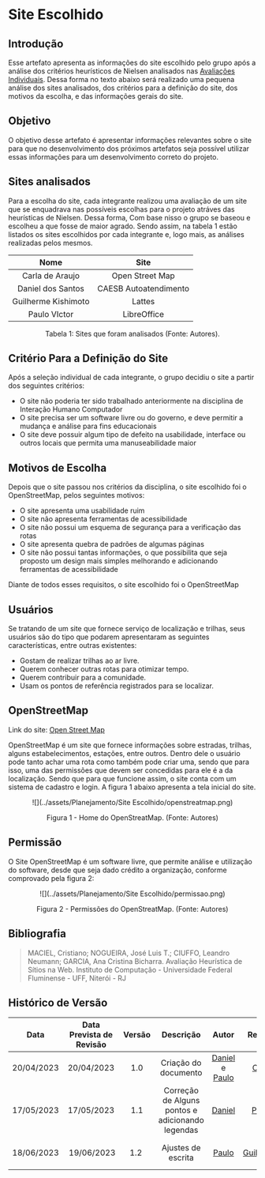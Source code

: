 # Site Escolhido

## Introdução
Esse artefato apresenta as informações do site escolhido pelo grupo após a análise dos critérios heurísticos de Nielsen analisados nas  [Avaliações Individuais](../Planejamento/Sites_Analisados.md). Dessa forma  no texto abaixo será realizado uma pequena análise dos sites analisados, dos critérios para a definição do site, dos motivos da escolha, e das informações gerais do site.

## Objetivo
O objetivo desse artefato é apresentar informações relevantes sobre o site para que no desenvolvimento dos próximos artefatos seja possível utilizar essas informações para um desenvolvimento correto do projeto.

## Sites analisados

Para a escolha do site, cada integrante realizou uma avaliação de um site que se enquadrava nas possíveis escolhas para o projeto atráves das heurísticas de Nielsen. Dessa forma, Com base nisso o grupo se baseou e escolheu a que fosse de maior agrado. Sendo assim, na tabela 1 estão listados os sites escolhidos por cada integrante e, logo mais, as análises realizadas pelos mesmos.

<center>

| Nome                | Site                  | 
| :-----------------: | :-------------------: |  
| Carla de Araujo     | Open Street Map       | 
| Daniel dos Santos   | CAESB Autoatendimento | 
| Guilherme Kishimoto | Lattes                | 
| Paulo VIctor        | LibreOffice           |  

</center>
<p align="center">Tabela 1: Sites que foram analisados (Fonte: Autores).</p>

## Critério Para a Definição do Site

Após a seleção individual de cada integrante, o grupo decidiu o site a partir dos seguintes critérios:

- O site não poderia ter sido trabalhado anteriormente na disciplina de Interação Humano Computador
- O site precisa ser um software livre ou do governo, e deve permitir a mudança e análise para fins educacionais
- O site deve possuir algum tipo de defeito na usabilidade, interface ou outros locais que permita uma manuseabilidade maior

## Motivos de Escolha
Depois que o site passou nos critérios da disciplina, o site escolhido foi o OpenStreetMap, pelos seguintes motivos:

- O site apresenta uma usabilidade ruim
- O site não apresenta ferramentas de acessibilidade
- O site não possui um esquema de segurança para a verificação das rotas
- O site apresenta quebra de padrões de algumas páginas
- O site não possui tantas informações, o que possibilita que seja proposto um design mais simples melhorando e adicionando ferramentas de acessibilidade

Diante de todos esses requisitos, o site escolhido foi o OpenStreetMap

## Usuários
Se tratando de um site que fornece serviço de localização e trilhas, seus usuários são do tipo que podarem apresentaram as seguintes características, entre outras existentes:

- Gostam de realizar trilhas ao ar livre.
- Querem conhecer outras rotas para otimizar tempo.
- Querem contribuir para a comunidade.
- Usam os pontos de referência registrados para se localizar.

## OpenStreetMap
Link do site: <a href="https://www.openstreetmap.org/" target="_blank">Open Street Map</a>

OpenStreetMap é um site que fornece informações sobre estradas, trilhas, alguns estabelecimentos, estações, entre outros. Dentro dele o usuário pode tanto achar uma rota como também pode criar uma, sendo que para isso, uma das permissões que devem ser concedidas para ele é a da localização. Sendo que para que funcione assim, o site conta com um sistema de cadastro e login.
A figura 1 abaixo apresenta a tela inicial do site.

<center>
![](../assets/Planejamento/Site Escolhido/openstreatmap.png)
</center>

<p align="center">Figura 1 - Home do OpenStreatMap. (Fonte: Autores)</p>

## Permissão
O Site OpenStreetMap é um software livre, que permite análise e utilização do software, desde que seja dado crédito a organização, conforme comprovado pela figura 2:

<center>
![](../assets/Planejamento/Site Escolhido/permissao.png)
</center>
<p align="center">Figura 2 - Permissões do OpenStreatMap. (Fonte: Autores)</p>

## Bibliografia

> MACIEL, Cristiano; NOGUEIRA, José Luis T.; CIUFFO, Leandro Neumann; GARCIA, Ana Cristina Bicharra. Avaliação Heurística de Sítios na Web. Instituto de Computação - Universidade Federal Fluminense - UFF, Niterói - RJ 

## Histórico de Versão
|    Data    | Data Prevista de Revisão | Versão |      Descrição       |                                                                Autor                                                                 |               Revisor               |
| :--------: | :----------------------: | :----: | :------------------: | :----------------------------------------------------------------------------------------------------------------------------------: | :---------------------------------: |
| 20/04/2023 |        20/04/2023        |  1.0   | Criação do documento | [Daniel](https://github.com/daniel-de-sousa) e [Paulo](https://github.com/PauloVictorFS)  | [Carla](https://github.com/ccarlaa) |
| 17/05/2023 |        17/05/2023        |  1.1   | Correção de Alguns pontos e adicionando legendas | [Daniel](https://github.com/daniel-de-sousa) | [Paulo](https://github.com/PauloVictorFS) |
| 18/06/2023 |        19/06/2023        |  1.2   | Ajustes de escrita  |[Paulo](https://github.com/PauloVictorFS) | [Guilherme](https://github.com/guilhermekishimoto) |